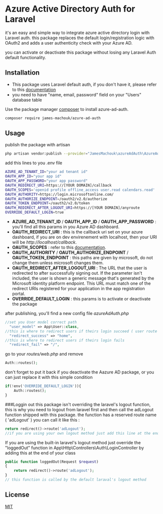 # Azure Active Directory Auth for Laravel

it's an easy and simple way to integrate azure active directory login with Laravel auth. 
this package replaces the default login/registration logic with OAuth2 and adds a user authenticity check with your Azure AD.

you can activate or deactivate this package without losing any Laravel Auth default functionality.

## Installation
* This package uses Laravel default auth, if you don't have it, please refer to this [documentation](https://laravel.com/docs/7.x/authentication) 
* you need to have "name, email, password" field on your "Users" database table

Use the package manager [composer](https://getcomposer.org/doc/00-intro.md/) to install azure-ad-auth.

```bash
composer require james-machouk/azure-ad-auth
```

## Usage

publish the package with artisan
```bash
php artisan vendor:publish --provider="JamesMachouk\azureAdAuth\AzureAdAuthServiceProvider"
```

add this lines to you .env file
```bash
AZURE_AD_TENANT_ID="your ad tenant id"
OAUTH_APP_ID="your app id"
OAUTH_APP_PASSWORD="your app password"
OAUTH_REDIRECT_URI=https://[YOUR DOMAIN]/callback
OAUTH_SCOPES='openid profile offline_access user.read calendars.read'
OAUTH_AUTHORITY=https://login.microsoftonline.com/
OAUTH_AUTHORIZE_ENDPOINT=/oauth2/v2.0/authorize
OAUTH_TOKEN_ENDPOINT=/oauth2/v2.0/token
OAUTH_REDIRECT_AFTER_LOGOUT_URI=https://[YOUR DOMAIN]/anyroute
OVERRIDE_DEFAULT_LOGIN=true
```
+ **AZURE_AD_TENANT_ID** / **OAUTH_APP_ID** / **OAUTH_APP_PASSWORD** : you'll find all this params in you Azure AD dashboard.
+ **OAUTH_REDIRECT_URI** : this is the callback uri set on your azure dashboard, if you are on dev envirenement with localhost, then your URI will be *http://localhost/callback*.
+ **OAUTH_SCOPES** : refer to this [documentation](https://docs.microsoft.com/en-us/azure/active-directory/develop/v2-permissions-and-consent).
+ **OAUTH_AUTHORITY** / **OAUTH_AUTHORIZE_ENDPOINT** / **OAUTH_TOKEN_ENDPOINT** : this paths are given by microsoft, do not change them unless microsoft changes them.
+ **OAUTH_REDIRECT_AFTER_LOGOUT_URI** : The URL that the user is redirected to after successfully signing out. If the parameter isn't included, the user is shown a generic message that's generated by the Microsoft identity platform endpoint. This URL must match one of the redirect URIs registered for your application in the app registration portal.
+ **OVERRIDE_DEFAULT_LOGIN** : this params is to activate or deactivate the package



after publishing, you'll find a new config file *azureAdAuth.php*
```php
//set you User model correct path
  "user_model" => App\User::class,
//this is where to redirect users if theirs login succeed ( user route name only )
  "redirect_success" => "home",
//this is where to redirect users if theirs login fails
  "redirect_fail" => "/",
```

go to your *routes/web.php* and remove 
```php
Auth::routes();
```
don't forget to put it back if you deactivate the Aazure AD package, or you can just replace it with this simple condition
```php
if(!env('OVERRIDE_DEFAULT_LOGIN')){
    Auth::routes();
}
```

###Loggin out 
this package isn't overriding the laravel's logout function, this is why you need to logout from laravel first and then call the adLogout function shipped with this package.
the function has a reserved route name ( 'adLogout' ) you can call it like this :
```php
return redirect()->route('adLogout');
//if you are using your own logout method just add this line at the end or after your function.
```

If you are using the built-in laravel's logout method just override the "loggedOut" function in App\Http\Controllers\Auth\LoginController by adding this at the end of your class
```php
public function loggedOut(Request $request)
{
    return redirect()->route('adLogout');
}
// this function is called by the default laraval's logout method
```

## License
[MIT](https://choosealicense.com/licenses/mit/)
